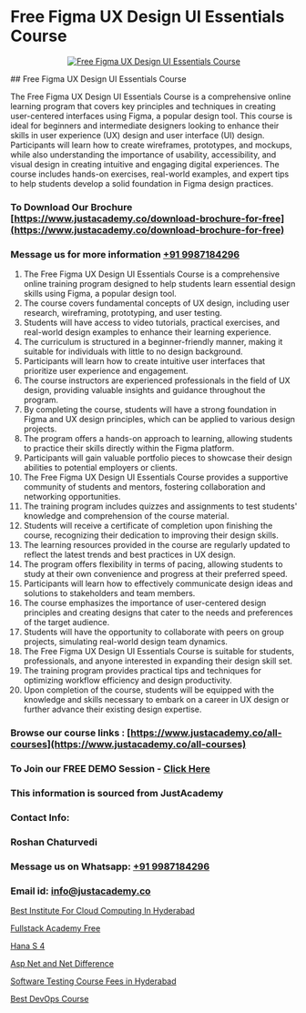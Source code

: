 # Free Figma UX Design UI Essentials Course

<p align="center">
  <a href="https://justacademy.co/all-courses">
    <img src="https://i.ibb.co/P5KtSQ2/ui-ux.png" alt="Free Figma UX Design UI Essentials Course">
  </a>
</p>
## Free Figma UX Design UI Essentials Course

The Free Figma UX Design UI Essentials Course is a comprehensive online learning program that covers key principles and techniques in creating user-centered interfaces using Figma, a popular design tool. This course is ideal for beginners and intermediate designers looking to enhance their skills in user experience (UX) design and user interface (UI) design. Participants will learn how to create wireframes, prototypes, and mockups, while also understanding the importance of usability, accessibility, and visual design in creating intuitive and engaging digital experiences. The course includes hands-on exercises, real-world examples, and expert tips to help students develop a solid foundation in Figma design practices.
### To Download Our Brochure [https://www.justacademy.co/download-brochure-for-free](https://www.justacademy.co/download-brochure-for-free)
### Message us for more information [+91 9987184296](https://api.whatsapp.com/send?phone=919987184296)
1) The Free Figma UX Design UI Essentials Course is a comprehensive online training program designed to help students learn essential design skills using Figma, a popular design tool.
2) The course covers fundamental concepts of UX design, including user research, wireframing, prototyping, and user testing.
3) Students will have access to video tutorials, practical exercises, and real-world design examples to enhance their learning experience.
4) The curriculum is structured in a beginner-friendly manner, making it suitable for individuals with little to no design background.
5) Participants will learn how to create intuitive user interfaces that prioritize user experience and engagement.
6) The course instructors are experienced professionals in the field of UX design, providing valuable insights and guidance throughout the program.
7) By completing the course, students will have a strong foundation in Figma and UX design principles, which can be applied to various design projects.
8) The program offers a hands-on approach to learning, allowing students to practice their skills directly within the Figma platform.
9) Participants will gain valuable portfolio pieces to showcase their design abilities to potential employers or clients.
10) The Free Figma UX Design UI Essentials Course provides a supportive community of students and mentors, fostering collaboration and networking opportunities.
11) The training program includes quizzes and assignments to test students' knowledge and comprehension of the course material.
12) Students will receive a certificate of completion upon finishing the course, recognizing their dedication to improving their design skills.
13) The learning resources provided in the course are regularly updated to reflect the latest trends and best practices in UX design.
14) The program offers flexibility in terms of pacing, allowing students to study at their own convenience and progress at their preferred speed.
15) Participants will learn how to effectively communicate design ideas and solutions to stakeholders and team members.
16) The course emphasizes the importance of user-centered design principles and creating designs that cater to the needs and preferences of the target audience.
17) Students will have the opportunity to collaborate with peers on group projects, simulating real-world design team dynamics.
18) The Free Figma UX Design UI Essentials Course is suitable for students, professionals, and anyone interested in expanding their design skill set.
19) The training program provides practical tips and techniques for optimizing workflow efficiency and design productivity.
20) Upon completion of the course, students will be equipped with the knowledge and skills necessary to embark on a career in UX design or further advance their existing design expertise.

### Browse our course links : [https://www.justacademy.co/all-courses](https://www.justacademy.co/all-courses) 
### To Join our FREE DEMO Session - [Click Here](https://www.justacademy.co/register-for-course-demo)


### This information is sourced from JustAcademy
### Contact Info:
### Roshan Chaturvedi
### Message us on Whatsapp: [+91 9987184296](https://api.whatsapp.com/send?phone=919987184296)
### Email id: [info@justacademy.co](mailto:info@justacademy.co)
                
[Best Institute For Cloud Computing In Hyderabad](https://www.linkedin.com/pulse/best-institute-cloud-computing-hyderabad-tnjic?trackingId=71s0%2Bs8Exgr2kMJIyo5jtQ%3D%3D&lipi=urn%3Ali%3Apage%3Ad_flagship3_company_admin%3Bl%2F2BBmIARsmtdD8COUq0ig%3D%3D)

[Fullstack Academy Free](https://www.linkedin.com/pulse/fullstack-academy-free-justacademy-chandigarh-vjaic/)

[Hana S 4](https://medium.com/@roneet705/hana-s-4-c69456dcb46b)

[Asp Net and Net Difference](https://medium.com/@mistersumit961/asp-net-and-net-difference-c5d0ab432852)

[Software Testing Course Fees in Hyderabad](https://justacademyin.github.io/justacademy/software-testing-course-fees-in-hyderabad)

[Best DevOps Course](https://justacademyin.github.io/justacademy/best-devops-course)

